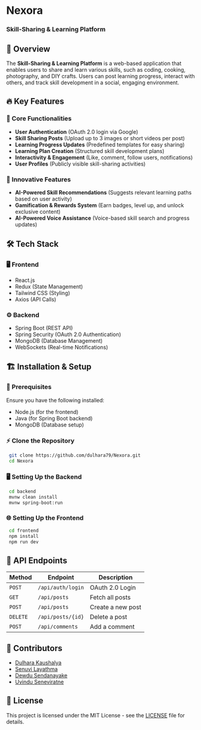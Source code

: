 # Nexora
### Skill-Sharing & Learning Platform

<!--![Project Banner](https://via.placeholder.com/1000x300.png?text=Skill+Sharing+Platform) -->

## 🚀 Overview
The **Skill-Sharing & Learning Platform** is a web-based application that enables users to share and learn various skills, such as coding, cooking, photography, and DIY crafts. Users can post learning progress, interact with others, and track skill development in a social, engaging environment.

## 🔥 Key Features
### 🌟 Core Functionalities
- **User Authentication** (OAuth 2.0 login via Google)
- **Skill Sharing Posts** (Upload up to 3 images or short videos per post)
- **Learning Progress Updates** (Predefined templates for easy sharing)
- **Learning Plan Creation** (Structured skill development plans)
- **Interactivity & Engagement** (Like, comment, follow users, notifications)
- **User Profiles** (Publicly visible skill-sharing activities)

### 🧠 Innovative Features
- **AI-Powered Skill Recommendations** (Suggests relevant learning paths based on user activity)
- **Gamification & Rewards System** (Earn badges, level up, and unlock exclusive content)
- **AI-Powered Voice Assistance** (Voice-based skill search and progress updates)

## 🛠 Tech Stack
### 🖥️ Frontend
- React.js
- Redux (State Management)
- Tailwind CSS (Styling)
- Axios (API Calls)

### ⚙️ Backend
- Spring Boot (REST API)
- Spring Security (OAuth 2.0 Authentication)
- MongoDB (Database Management)
- WebSockets (Real-time Notifications)

<!--
## 🎨 System Architecture
![Architecture Diagram](https://via.placeholder.com/800x400.png?text=System+Architecture)
-->

## 🏗️ Installation & Setup
### 📌 Prerequisites
Ensure you have the following installed:
- Node.js (for the frontend)
- Java (for Spring Boot backend)
- MongoDB (Database setup)

### ⚡ Clone the Repository
```sh
 git clone https://github.com/dulhara79/Nexora.git
 cd Nexora
```

### 🖥️ Setting Up the Backend
```sh
 cd backend
 mvnw clean install
 mvnw spring-boot:run
```

### 🌐 Setting Up the Frontend
```sh
 cd frontend
 npm install
 npm run dev
```

## 🔗 API Endpoints
| Method | Endpoint | Description |
|--------|---------|-------------|
| `POST` | `/api/auth/login` | OAuth 2.0 Login |
| `GET` | `/api/posts` | Fetch all posts |
| `POST` | `/api/posts` | Create a new post |
| `DELETE` | `/api/posts/{id}` | Delete a post |
| `POST` | `/api/comments` | Add a comment |

## 👥 Contributors
- [Dulhara Kaushalya](https://github.com/dulhara79)  
- [Senuvi Layathma](https://github.com/SENUVI20)
- [Dewdu Sendanayake](https://github.com/DewduSendanayake)
- [Uvindu Seneviratne](https://github.com/UVINDUSEN)

## 📝 License
This project is licensed under the MIT License - see the [LICENSE](LICENSE) file for details.

